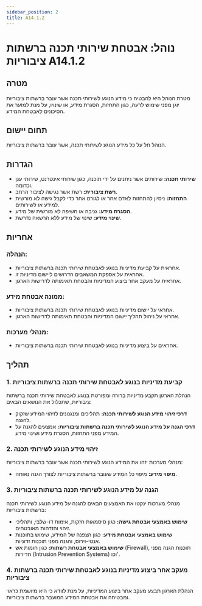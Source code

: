 ```yaml
---
sidebar_position: 2
title: A14.1.2
---
```

# נוהל: אבטחת שירותי תכנה ברשתות ציבוריות A14.1.2

## מטרה
מטרת הנוהל היא להבטיח כי מידע הנוגע לשירותי תכנה אשר עובר ברשתות ציבוריות יוגן מפני שימוש לרעה, כגון התחזות, הסגרת מידע, או שינויו, על מנת למזער את הסיכונים לאבטחת המידע.

## תחום יישום
הנוהל חל על כל מידע הנוגע לשירותי תכנה, אשר עובר ברשתות ציבוריות.

## הגדרות
- **שירותי תכנה:** שירותים אשר ניתנים על ידי תוכנה, כגון שירותי אינטרנט, שירותי ענן וכדומה.
- **רשת ציבורית:** רשת אשר נגישה לציבור הרחב.
- **התחזות:** ניסיון להתחזות לאדם אחר או לגורם אחר כדי לקבל גישה לא מורשית למידע או לשירותים.
- **הסגרת מידע:** גניבה או חשיפה לא מורשית של מידע.
- **שינוי מידע:** שינוי של מידע ללא הרשאה נדרשת.

## אחריות
### הנהלה:
- אחראית על קביעת מדיניות בנוגע לאבטחת שירותי תכנה ברשתות ציבוריות.
- אחראית על אספקת המשאבים הדרושים ליישום מדיניות זו.
- אחראית על מעקב אחר ביצוע המדיניות והבטחת תאימותה לדרישות הארגון.

### ממונה אבטחת מידע:
- אחראי על יישום מדיניות בנוגע לאבטחת שירותי תכנה ברשתות ציבוריות.
- אחראי על ניהול תהליך יישום המדיניות והבטחת תאימותה לדרישות הארגון.

### מנהלי מערכות:
- אחראים על ביצוע מדיניות בנוגע לאבטחת שירותי תכנה ברשתות ציבוריות.

## תהליך
### 1. קביעת מדיניות בנוגע לאבטחת שירותי תכנה ברשתות ציבוריות
הנהלת הארגון תקבע מדיניות ברורה ומפורטת בנוגע לאבטחת שירותי תכנה ברשתות ציבוריות, שתכלול את הנושאים הבאים:
- **דרכי זיהוי מידע הנוגע לשירותי תכנה:** תהליכים ומנגנונים לזיהוי המידע שזקוק להגנה.
- **דרכי הגנה על מידע הנוגע לשירותי תכנה ברשתות ציבוריות:** אמצעים להגנה על המידע מפני התחזות, הסגרת מידע ושינוי מידע.

### 2. זיהוי מידע הנוגע לשירותי תכנה
מנהלי מערכות יזהו את המידע הנוגע לשירותי תכנה אשר עובר ברשתות ציבוריות:
- **מיפוי מידע:** מיפוי כל המידע שעובר ברשתות ציבוריות לצורך הגנה נאותה.

### 3. הגנה על מידע הנוגע לשירותי תכנה ברשתות ציבוריות
מנהלי מערכות ינקטו את האמצעים הבאים להגנה על מידע הנוגע לשירותי תכנה ברשתות ציבוריות:
- **שימוש באמצעי אבטחת גישה:** כגון סיסמאות חזקות, אימות דו-שלבי, ותהליכי זיהוי והזדהות מאובטחים.
- **שימוש באמצעי אבטחת מידע:** כגון הצפנה של המידע, שימוש בתוכנות אנטי-וירוס, והגנה מפני תוכנות זדוניות.
- **שימוש באמצעי אבטחת רשתות:** כגון חומות אש (Firewall), תוכנות הגנה מפני חדירות (Intrusion Prevention Systems) וכו'.

### 4. מעקב אחר ביצוע מדיניות בנוגע לאבטחת שירותי תכנה ברשתות ציבוריות
הנהלת הארגון תבצע מעקב אחר ביצוע המדיניות, על מנת לוודא כי היא מיושמת כראוי ומבטיחה את אבטחת המידע המועבר ברשתות ציבוריות.